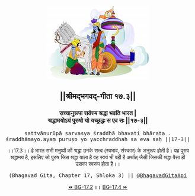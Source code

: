 <center><img src="../../asset/BG.png" alt="#API #bhagavadgitaapi #slok #nodejs #js #api #gitaapi #krishna #hinduism #vedic #ISKCON #shreemadbhagavadgita #technology"/>
<h2>||श्रीमद्‍भगवद्‍-गीता १७.३||</h2>
<h3>सत्त्वानुरूपा सर्वस्य श्रद्धा भवति भारत |<br/>श्रद्धामयोऽयं पुरुषो यो यच्छ्रद्धः स एव सः ||१७-३||</h3>
<pre>sattvānurūpā sarvasya śraddhā bhavati bhārata .<br/>śraddhāmayo.ayaṃ puruṣo yo yacchraddhaḥ sa eva saḥ ||17-3||</pre>
<p>।।17.3।। हे भारत सभी मनुष्यों की श्रद्धा उनके सत्त्व (स्वभाव, संस्कार) के अनुरूप होती है। यह पुरुष श्रद्धामय है, इसलिए जो पुरुष जिस श्रद्धा वाला है वह स्वयं भी वही है अर्थात् जैसी जिसकी श्रद्धा वैसा ही उसका स्वरूप होता है।।</p>
<pre>(Bhagavad Gita, Chapter 17, Shloka 3) || <a href="https://twitter.com/bhagavadgitaapi">@BhagavadGitaApi</a></pre><a href="../../17/2">⏪  BG-17.2</a><b>        ।।        </b><a href="../../17/4">BG-17.4  ⏩</a></center>
